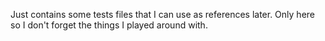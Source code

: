 Just contains some tests files that I can use as references later. Only here so I don't forget the things I played around with. 
